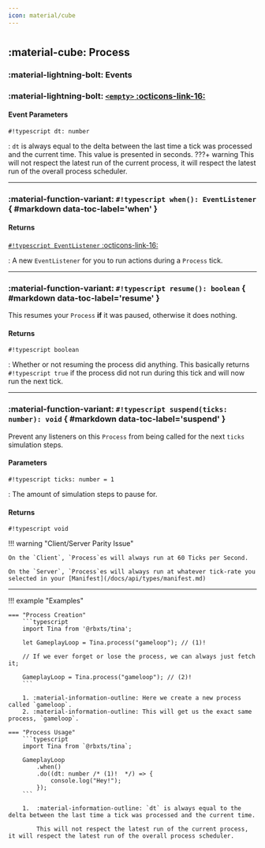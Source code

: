 ```yaml
---
icon: material/cube
---
```


#  

## :material-cube: Process

### :material-lightning-bolt: Events

### :material-lightning-bolt: [**`<empty>`** :octicons-link-16:](event_listener.md/#using-blank-events "Using blank events...")

#### Event Parameters

`#!typescript dt: number`

:   `dt` is always equal to the delta between the last time a tick was processed and the current time. This value is presented in seconds.
    ???+ warning
        This will not respect the latest run of the current process, it will respect the latest run of the overall process scheduler.

---

### :material-function-variant: **`#!typescript when(): EventListener`** { #markdown data-toc-label='when' }

#### Returns

[`#!typescript EventListener` :octicons-link-16:](event_listener.md)

: A new `EventListener` for you to run actions during a `Process` tick.

---

### :material-function-variant: **`#!typescript resume(): boolean`** { #markdown data-toc-label='resume' }

This resumes your `Process` **if** it was paused, otherwise it does nothing.

#### Returns

`#!typescript boolean`

: Whether or not resuming the process did anything. This basically returns `#!typescript true` if the process did not run during this tick and will now run the next tick.

---

### :material-function-variant: **`#!typescript suspend(ticks: number): void`** { #markdown data-toc-label='suspend' }

Prevent any listeners on this `Process` from being called for the next `ticks` simulation steps.

#### Parameters
`#!typescript ticks: number = 1`

: The amount of simulation steps to pause for.

#### Returns

`#!typescript void`

!!! warning "Client/Server Parity Issue"

    On the `Client`, `Process`es will always run at 60 Ticks per Second.
    
    On the `Server`, `Process`es will always run at whatever tick-rate you selected in your [Manifest](/docs/api/types/manifest.md)

---

!!! example "Examples"

    === "Process Creation"
        ```typescript
        import Tina from '@rbxts/tina';

        let GameplayLoop = Tina.process("gameloop"); // (1)!

        // If we ever forget or lose the process, we can always just fetch it;

        GameplayLoop = Tina.process("gameloop"); // (2)!
        ```

        1. :material-information-outline: Here we create a new process called `gameloop`.
        2. :material-information-outline: This will get us the exact same process, `gameloop`.
    
    === "Process Usage"
        ```typescript
        import Tina from `@rbxts/tina`;

        GameplayLoop
            .when()
            .do((dt: number /* (1)!  */) => {
                console.log("Hey!");
            });
        ```

        1.  :material-information-outline: `dt` is always equal to the delta between the last time a tick was processed and the current time.

            This will not respect the latest run of the current process, it will respect the latest run of the overall process scheduler.